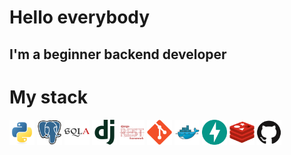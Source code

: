 # Hello everybody
## I'm a beginner backend developer

# My stack
<div>
  <img src="https://github.com/devicons/devicon/blob/master/icons/python/python-original.svg" width=40 heigh=40>
  <img src="https://github.com/devicons/devicon/blob/master/icons/postgresql/postgresql-original.svg" width=40 heigh=40>
  <img src="https://github.com/devicons/devicon/blob/master/icons/sqlalchemy/sqlalchemy-original.svg" width=40 heigh=40>
  <img src="https://github.com/devicons/devicon/blob/master/icons/django/django-plain.svg" width=40 heigh=40>
  <img src="https://github.com/devicons/devicon/blob/master/icons/djangorest/djangorest-line.svg" width=40 heigh=40>

  <img src="https://github.com/devicons/devicon/blob/master/icons/git/git-original.svg" width=40 heigh=40>
  <img src="https://github.com/devicons/devicon/blob/master/icons/docker/docker-original.svg" width=40 heigh=40>
  <img src="https://github.com/devicons/devicon/blob/master/icons/fastapi/fastapi-original.svg" width=40 heigh=40>
  <img src="https://github.com/devicons/devicon/blob/master/icons/redis/redis-original.svg" width=40 heigh=40>
  <img src="https://github.com/devicons/devicon/blob/master/icons/github/github-original.svg" width=40 heigh=40>

</div>
